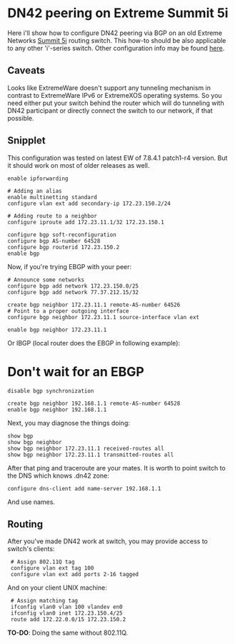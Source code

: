# DN42 peering on Extreme Summit 5i
Here i'll show how to configure DN42 peering via BGP on an old Extreme Networks [Summit 5i](http://docs.google.com/viewer?url=andovercg.com/datasheets/summit-5i-switches.pdf) routing switch. This how-to should be also applicable to any other 'i'-series switch. Other configuration info may be found [here](https://bitbucket.org/dukzcry/hobbies/src).

## Caveats
Looks like ExtremeWare doesn't support any tunneling mechanism in contrast to ExtremeWare IPv6 or ExtremeXOS operating systems. So you need either put your switch behind the router which will do tunneling with DN42 participant or directly connect the switch to our network, if that possible.

## Snipplet
This configuration was tested on latest EW of 7.8.4.1 patch1-r4 version. But it should work on most of older releases as well.

    enable ipforwarding

    # Adding an alias
    enable multinetting standard
    configure vlan ext add secondary-ip 172.23.150.2/24

    # Adding route to a neighbor
    configure iproute add 172.23.11.1/32 172.23.150.1

    configure bgp soft-reconfiguration
    configure bgp AS-number 64528
    configure bgp routerid 172.23.150.2
    enable bgp

Now, if you're trying EBGP with your peer:

    # Announce some networks
    configure bgp add network 172.23.150.0/25
    configure bgp add network 77.37.212.15/32

    create bgp neighbor 172.23.11.1 remote-AS-number 64526
    # Point to a proper outgoing interface
    configure bgp neighbor 172.23.11.1 source-interface vlan ext

    enable bgp neighbor 172.23.11.1

Or IBGP (local router does the EBGP in following example):

# Don't wait for an EBGP
    disable bgp synchronization

    create bgp neighbor 192.168.1.1 remote-AS-number 64528
    enable bgp neighbor 192.168.1.1

Next, you may diagnose the things doing:

    show bgp
    show bgp neighbor
    show bgp neighbor 172.23.11.1 received-routes all
    show bgp neighbor 172.23.11.1 transmitted-routes all

After that ping and traceroute are your mates. It is worth to point switch to the DNS which knows .dn42 zone:

`configure dns-client add name-server 192.168.1.1`

And use names.

## Routing
After you've made DN42 work at switch, you may provide access to switch's clients:

     # Assign 802.11Q tag
     configure vlan ext tag 100
     configure vlan ext add ports 2-16 tagged

And on your client UNIX machine:

     # Assign matching tag
     ifconfig vlan0 vlan 100 vlandev en0
     ifconfig vlan0 inet 172.23.150.4/25
     route add 172.22.0.0/15 172.23.150.2

**TO-DO**: Doing the same without 802.11Q.
